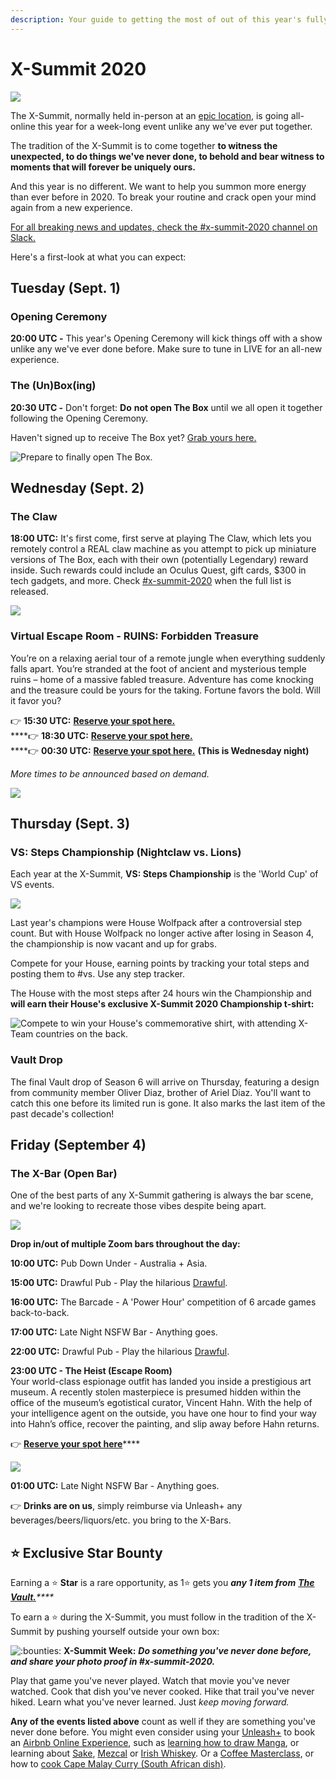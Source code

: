 ```yaml
---
description: Your guide to getting the most of out of this year's fully remote X-Summit.
---
```


# X-Summit 2020

![](../.gitbook/assets/x-summit-2020.jpg)

The X-Summit, normally held in-person at an [epic location](https://www.youtube.com/watch?v=LD-k9hY9E-A), is going all-online this year for a week-long event unlike any we've ever put together.

The tradition of the X-Summit is to come together **to witness the unexpected, to do things we've never done, to behold and bear witness to moments that will forever be uniquely ours.**

And this year is no different. We want to help you summon more energy than ever before in 2020. To break your routine and crack open your mind again from a new experience.

[For all breaking news and updates, check the \#x-summit-2020 channel on Slack.](https://app.slack.com/client/T0257R0RP/C017JFT1Y8H)

Here's a first-look at what you can expect:

## **Tuesday \(Sept. 1\)**

### **Opening Ceremony**

**20:00 UTC -** This year's Opening Ceremony will kick things off with a show unlike any we've ever done before. Make sure to tune in LIVE for an all-new experience.

### **The \(Un\)Box\(ing\)**

**20:30 UTC -** Don't forget: **Do** **not open The Box** until we all open it together following the Opening Ceremony.

Haven't signed up to receive The Box yet? [Grab yours here.](https://forms.gle/2GmDyvE8i8YFxNU26)

![Prepare to finally open The Box.](../.gitbook/assets/image%20%2835%29.png)

## **Wednesday \(Sept. 2\)**

### **The Claw**

**18:00 UTC:** It's first come, first serve at playing The Claw, which lets you remotely control a REAL claw machine as you attempt to pick up miniature versions of The Box, each with their own \(potentially Legendary\) reward inside. Such rewards could include an Oculus Quest, gift cards, $300 in tech gadgets, and more. Check [\#x-summit-2020](https://app.slack.com/client/T0257R0RP/C017JFT1Y8H) when the full list is released.

![](../.gitbook/assets/ezgif-6-d885055ab72d.gif)

### **Virtual Escape Room - RUINS: Forbidden Treasure**

You’re on a relaxing aerial tour of a remote jungle when everything suddenly falls apart. You’re stranded at the foot of ancient and mysterious temple ruins – home of a massive fabled treasure. Adventure has come knocking and the treasure could be yours for the taking. Fortune favors the bold. Will it favor you?

👉 **15:30 UTC:** [**Reserve your spot here.**](https://forms.gle/Rpp7HzwhvZnZZC5x5)  
****👉 **18:30 UTC:** [**Reserve your spot here.**](https://forms.gle/s8fYo8HedwfvJ1Fz5)  
****👉 **00:30 UTC:** [**Reserve your spot here.**](https://forms.gle/zVW59ucQks7LjFLs9) **\(This is Wednesday night\)**  
  
_More times to be announced based on demand._

![](../.gitbook/assets/web_remoteadventures_f_ruinsoverlay-600x324.png)

## **Thursday \(Sept. 3\)**

### **VS: Steps Championship \(Nightclaw vs. Lions\)**

Each year at the X-Summit, **VS: Steps Championship** is the 'World Cup' of VS events. 

![](../.gitbook/assets/image%20%2836%29.png)

Last year's champions were House Wolfpack after a controversial step count. But with House Wolfpack no longer active after losing in Season 4, the championship is now vacant and up for grabs.

Compete for your House, earning points by tracking your total steps and posting them to \#vs. Use any step tracker.

The House with the most steps after 24 hours win the Championship and **will earn their House's exclusive X-Summit 2020 Championship t-shirt:**

![Compete to win your House&apos;s commemorative shirt, with attending X-Team countries on the back.](../.gitbook/assets/image%20%2837%29.png)

### **Vault Drop**

The final Vault drop of Season 6 will arrive on Thursday, featuring a design from community member Oliver Diaz, brother of Ariel Diaz. You'll want to catch this one before its limited run is gone. It also marks the last item of the past decade's collection!

## **Friday \(September 4\)**

### **The X-Bar \(Open Bar\)**

One of the best parts of any X-Summit gathering is always the bar scene, and we're looking to recreate those vibes despite being apart. 

![](../.gitbook/assets/image%20%2839%29.png)

**Drop in/out of multiple Zoom bars throughout the day:**  
  
**10:00 UTC:** Pub Down Under - Australia + Asia.

**15:00 UTC:** Drawful Pub - Play the hilarious [Drawful](https://www.youtube.com/watch?v=1VwwkfhZYCI).

**16:00 UTC:** The Barcade - A 'Power Hour' competition of 6 arcade games back-to-back.

**17:00 UTC:** Late Night NSFW Bar - Anything goes.  
  
**22:00 UTC:** Drawful Pub - Play the hilarious [Drawful](https://www.youtube.com/watch?v=1VwwkfhZYCI).

**23:00 UTC - The Heist \(Escape Room\)**  
Your world-class espionage outfit has landed you inside a prestigious art museum. A recently stolen masterpiece is presumed hidden within the office of the museum’s egotistical curator, Vincent Hahn. With the help of your intelligence agent on the outside, you have one hour to find your way into Hahn’s office, recover the painting, and slip away before Hahn returns.

👉 [**Reserve your spot here**](https://forms.gle/9feQ6akLwEADCpC39)\*\*\*\*

![](../.gitbook/assets/web_remoteadventures_f_heist1-1851x1000.png)

**01:00 UTC:** Late Night NSFW Bar - Anything goes.  


👉 **Drinks are on us**, simply reimburse via Unleash+ any beverages/beers/liquors/etc. you bring to the X-Bars.

## ⭐ **Exclusive Star Bounty**

Earning a ⭐ **Star** is a rare opportunity, as 1⭐ gets you _**any 1 item from**_ [_**The Vault.**_](http://xhq.x-team.com/vault)_\*\*\*\*_

To earn a ⭐ during the X-Summit, you must follow in the tradition of the X-Summit by pushing yourself outside your own box:

![:bounties:](https://emoji.slack-edge.com/T0257R0RP/bounties/8ef773de1e0dc26d.png) **X-Summit Week:** _**Do something you've never done before, and share your photo proof in \#x-summit-2020.**_

Play that game you've never played. Watch that movie you've never watched. Cook that dish you've never cooked. Hike that trail you've never hiked. Learn what you've never learned. Just _keep moving forward._

**Any of the events listed above** count as well if they are something you've never done before. You might even consider using your [Unleash+](http://xhq.x-team.com/unleash) to book an [Airbnb Online Experience](https://www.airbnb.com/s/experiences/online), such as [learning how to draw Manga](https://www.airbnb.com/experiences/1681963), or learning about [Sake](https://www.airbnb.com/experiences/1671474), [Mezcal](https://www.airbnb.com/experiences/1682923) or [Irish Whiskey](https://www.airbnb.com/experiences/1691320). Or a [Coffee Masterclass](https://www.airbnb.com/experiences/1655017), or how to [cook Cape Malay Curry \(South African dish\)](https://www.airbnb.com/experiences/1664105).



